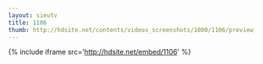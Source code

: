 ```yaml
---
layout: sieutv
title: 1106
thumb: http://hdsite.net/contents/videos_screenshots/1000/1106/preview_360p.mp4.jpg
---
```

{% include iframe src='http://hdsite.net/embed/1106' %}
 
